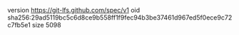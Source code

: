 version https://git-lfs.github.com/spec/v1
oid sha256:29ad5119bc5c6d8ce9b558ff1f9fec94b3be37461d967ed5f0ece9c72c7fb5e1
size 5098
